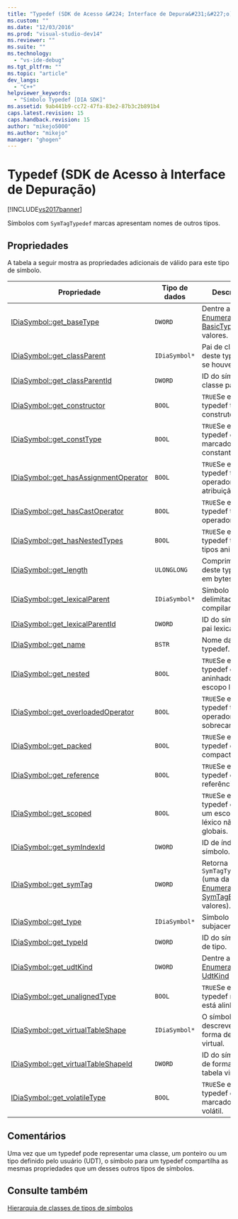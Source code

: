 ```yaml
---
title: "Typedef (SDK de Acesso &#224; Interface de Depura&#231;&#227;o) | Microsoft Docs"
ms.custom: ""
ms.date: "12/03/2016"
ms.prod: "visual-studio-dev14"
ms.reviewer: ""
ms.suite: ""
ms.technology: 
  - "vs-ide-debug"
ms.tgt_pltfrm: ""
ms.topic: "article"
dev_langs: 
  - "C++"
helpviewer_keywords: 
  - "Símbolo Typedef [DIA SDK]"
ms.assetid: 9ab441b9-cc72-47fa-83e2-87b3c2b891b4
caps.latest.revision: 15
caps.handback.revision: 15
author: "mikejo5000"
ms.author: "mikejo"
manager: "ghogen"
---
```

# Typedef (SDK de Acesso &#224; Interface de Depura&#231;&#227;o)
[!INCLUDE[vs2017banner](../../code-quality/includes/vs2017banner.md)]

Símbolos com `SymTagTypedef` marcas apresentam nomes de outros tipos.  
  
## Propriedades  
 A tabela a seguir mostra as propriedades adicionais de válido para este tipo de símbolo.  
  
|Propriedade|Tipo de dados|Descrição|  
|-----------------|-------------------|---------------|  
|[IDiaSymbol::get\_baseType](../../debugger/debug-interface-access/idiasymbol-get-basetype.md)|`DWORD`|Dentre as [Enumeração BasicType](../../debugger/debug-interface-access/basictype.md) valores.|  
|[IDiaSymbol::get\_classParent](../Topic/IDiaSymbol::get_classParent.md)|`IDiaSymbol*`|Pai de classe deste typedef, se houver.|  
|[IDiaSymbol::get\_classParentId](../Topic/IDiaSymbol::get_classParentId.md)|`DWORD`|ID do símbolo classe pai.|  
|[IDiaSymbol::get\_constructor](../../debugger/debug-interface-access/idiasymbol-get-constructor.md)|`BOOL`|`TRUE`Se este typedef tem um construtor.|  
|[IDiaSymbol::get\_constType](../../debugger/debug-interface-access/idiasymbol-get-consttype.md)|`BOOL`|`TRUE`Se este typedef está marcado como constante.|  
|[IDiaSymbol::get\_hasAssignmentOperator](../../debugger/debug-interface-access/idiasymbol-get-hasassignmentoperator.md)|`BOOL`|`TRUE`Se este typedef tem um operador de atribuição.|  
|[IDiaSymbol::get\_hasCastOperator](../Topic/IDiaSymbol::get_hasCastOperator.md)|`BOOL`|`TRUE`Se este typedef tem um operador cast.|  
|[IDiaSymbol::get\_hasNestedTypes](../Topic/IDiaSymbol::get_hasNestedTypes.md)|`BOOL`|`TRUE`Se este typedef tem tipos aninhados.|  
|[IDiaSymbol::get\_length](../../debugger/debug-interface-access/idiasymbol-get-length.md)|`ULONGLONG`|Comprimento deste typedef em bytes.|  
|[IDiaSymbol::get\_lexicalParent](../../debugger/debug-interface-access/idiasymbol-get-lexicalparent.md)|`IDiaSymbol*`|Símbolo do delimitador compiland.|  
|[IDiaSymbol::get\_lexicalParentId](../../debugger/debug-interface-access/idiasymbol-get-lexicalparentid.md)|`DWORD`|ID do símbolo pai lexical.|  
|[IDiaSymbol::get\_name](../Topic/IDiaSymbol::get_name.md)|`BSTR`|Nome da typedef.|  
|[IDiaSymbol::get\_nested](../../debugger/debug-interface-access/idiasymbol-get-nested.md)|`BOOL`|`TRUE`Se este typedef estiver aninhado em um escopo léxico.|  
|[IDiaSymbol::get\_overloadedOperator](../../debugger/debug-interface-access/idiasymbol-get-overloadedoperator.md)|`BOOL`|`TRUE`Se este typedef tem um operador sobrecarregado.|  
|[IDiaSymbol::get\_packed](../Topic/IDiaSymbol::get_packed.md)|`BOOL`|`TRUE`Se este typedef é compactado.|  
|[IDiaSymbol::get\_reference](../Topic/IDiaSymbol::get_reference.md)|`BOOL`|`TRUE`Se este typedef é uma referência.|  
|[IDiaSymbol::get\_scoped](../../debugger/debug-interface-access/idiasymbol-get-scoped.md)|`BOOL`|`TRUE`Se este typedef está em um escopo léxico não globais.|  
|[IDiaSymbol::get\_symIndexId](../../debugger/debug-interface-access/idiasymbol-get-symindexid.md)|`DWORD`|ID de índice do símbolo.|  
|[IDiaSymbol::get\_symTag](../Topic/IDiaSymbol::get_symTag.md)|`DWORD`|Retorna `SymTagTypedef` \(uma da [Enumeração SymTagEnum](../../debugger/debug-interface-access/symtagenum.md) valores\).|  
|[IDiaSymbol::get\_type](../../debugger/debug-interface-access/idiasymbol-get-type.md)|`IDiaSymbol*`|Símbolo de tipo subjacente.|  
|[IDiaSymbol::get\_typeId](../../debugger/debug-interface-access/idiasymbol-get-typeid.md)|`DWORD`|ID do símbolo de tipo.|  
|[IDiaSymbol::get\_udtKind](../../debugger/debug-interface-access/idiasymbol-get-udtkind.md)|`DWORD`|Dentre as [Enumeração UdtKind](../../debugger/debug-interface-access/udtkind.md) valores.|  
|[IDiaSymbol::get\_unalignedType](../../debugger/debug-interface-access/idiasymbol-get-unalignedtype.md)|`BOOL`|`TRUE`Se este typedef não está alinhado.|  
|[IDiaSymbol::get\_virtualTableShape](../../debugger/debug-interface-access/idiasymbol-get-virtualtableshape.md)|`IDiaSymbol*`|O símbolo que descreve a forma de tabela virtual.|  
|[IDiaSymbol::get\_virtualTableShapeId](../../debugger/debug-interface-access/idiasymbol-get-virtualtableshapeid.md)|`DWORD`|ID do símbolo de forma a tabela virtual.|  
|[IDiaSymbol::get\_volatileType](../../debugger/debug-interface-access/idiasymbol-get-volatiletype.md)|`BOOL`|`TRUE`Se este typedef está marcado como volátil.|  
  
## Comentários  
 Uma vez que um typedef pode representar uma classe, um ponteiro ou um tipo definido pelo usuário \(UDT\), o símbolo para um typedef compartilha as mesmas propriedades que um desses outros tipos de símbolos.  
  
## Consulte também  
 [Hierarquia de classes de tipos de símbolos](../../debugger/debug-interface-access/class-hierarchy-of-symbol-types.md)